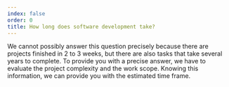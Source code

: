 ```yaml
---
index: false
order: 0
title: How long does software development take?
---
```

We cannot possibly answer this question precisely because there are projects finished in 2 to 3 weeks, but there are also tasks that take several years to complete. To provide you with a precise answer, we have to evaluate the project complexity and the work scope. Knowing this information, we can provide you with the estimated time frame.